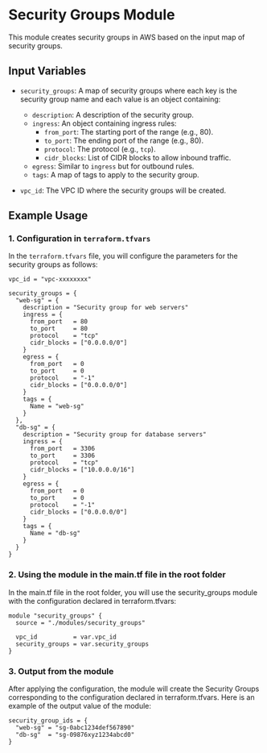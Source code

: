 # Security Groups Module

This module creates security groups in AWS based on the input map of security groups.

## Input Variables

- `security_groups`: A map of security groups where each key is the security group name and each value is an object containing:
  - `description`: A description of the security group.
  - `ingress`: An object containing ingress rules:
    - `from_port`: The starting port of the range (e.g., 80).
    - `to_port`: The ending port of the range (e.g., 80).
    - `protocol`: The protocol (e.g., `tcp`).
    - `cidr_blocks`: List of CIDR blocks to allow inbound traffic.
  - `egress`: Similar to `ingress` but for outbound rules.
  - `tags`: A map of tags to apply to the security group.

- `vpc_id`: The VPC ID where the security groups will be created.

## Example Usage

### 1. Configuration in `terraform.tfvars`

In the `terraform.tfvars` file, you will configure the parameters for the security groups as follows:

```hcl
vpc_id = "vpc-xxxxxxxx"

security_groups = {
  "web-sg" = {
    description = "Security group for web servers"
    ingress = {
      from_port   = 80
      to_port     = 80
      protocol    = "tcp"
      cidr_blocks = ["0.0.0.0/0"]
    }
    egress = {
      from_port   = 0
      to_port     = 0
      protocol    = "-1"
      cidr_blocks = ["0.0.0.0/0"]
    }
    tags = {
      Name = "web-sg"
    }
  },
  "db-sg" = {
    description = "Security group for database servers"
    ingress = {
      from_port   = 3306
      to_port     = 3306
      protocol    = "tcp"
      cidr_blocks = ["10.0.0.0/16"]
    }
    egress = {
      from_port   = 0
      to_port     = 0
      protocol    = "-1"
      cidr_blocks = ["0.0.0.0/0"]
    }
    tags = {
      Name = "db-sg"
    }
  }
}
```

### 2. Using the module in the main.tf file in the root folder
In the main.tf file in the root folder, you will use the security_groups module with the configuration declared in terraform.tfvars:


```hclhcl
module "security_groups" {
  source = "./modules/security_groups"

  vpc_id          = var.vpc_id
  security_groups = var.security_groups
}
```

### 3. Output from the module
After applying the configuration, the module will create the Security Groups corresponding to the configuration declared in terraform.tfvars. Here is an example of the output value of the module:

```hcl
security_group_ids = {
  "web-sg" = "sg-0abc1234def567890"
  "db-sg"  = "sg-09876xyz1234abcd0"
}
```